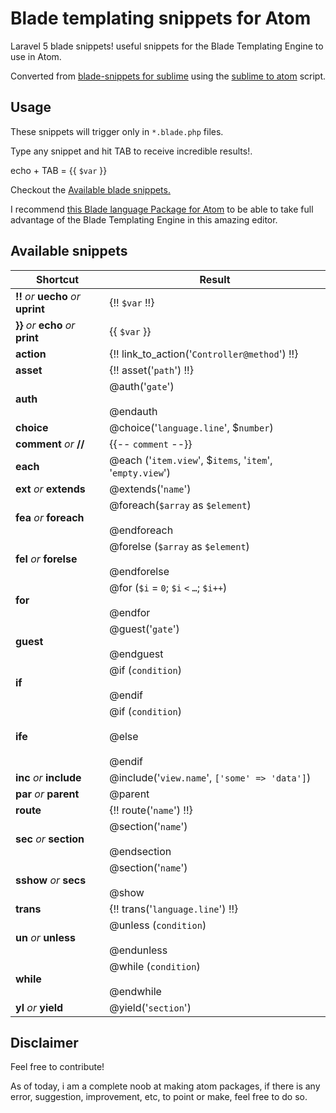 # Blade templating snippets for Atom

Laravel 5 blade snippets! useful snippets for the Blade Templating Engine to use in Atom.

Converted from [blade-snippets for sublime](https://github.com/dev4dev/blade-snippets)
using the [sublime to atom](https://github.com/james2doyle/sublime-to-atom-snippets) script.

## Usage

These snippets will trigger only in `*.blade.php` files.

Type any snippet and hit TAB to receive incredible results!.

echo + TAB = {{ `$var` }}

Checkout the [Available blade snippets.](#available-snippets)

I recommend [this Blade language Package for Atom](https://atom.io/packages/language-blade) to be able to take full advantage of the Blade Templating Engine in this amazing editor.

## Available snippets

| Shortcut  | Result |
|-----------|--------|
| **!!**	_or_ **uecho** _or_	**uprint** | {!! `$var` !!}	|
| **}}** _or_ **echo** _or_	**print**	| {{ `$var` }} |
| **action**	| {!! link_to_action('`Controller@method`') !!}	|
| **asset**		| {!! asset('`path`') !!}	|
| **auth**		| @auth('`gate`')<br /><br /> @endauth  |
| **choice**	| @choice('`language.line`', $`number`)  |
| **comment** _or_ **//**	| {{-- `comment` --}}	|
| **each** | @each ('`item.view`', $`items`, '`item`', '`empty.view`')
| **ext**	_or_ **extends** | @extends('`name`')	|
| **fea** _or_ **foreach** | @foreach(`$array` as `$element`) <br /><br /> @endforeach |
| **fel** _or_ **forelse**| @forelse (`$array` as `$element`) <br /><br /> @endforelse  |
| **for**		| @for (`$i` = `0`; `$i` `<` `…`; `$i++`) <br /><br /> @endfor  |
| **guest**		| @guest('`gate`')<br /><br /> @endguest  |
| **if**	| @if (`condition`) <br /><br /> @endif   |
| **ife**	| @if (`condition`) <br /><br /> @else <br /><br /> @endif  |
| **inc**	_or_ **include** | @include('`view.name`', `['some' => 'data']`)  |
| **par**	_or_ **parent**	| @parent	|
| **route**		| {!! route('`name`') !!}	|
| **sec**	_or_ **section** | @section('`name`') <br /><br /> @endsection |
| **sshow**	_or_ **secs** | @section('`name`') <br /><br /> @show |
| **trans**		| {!! trans('`language.line`') !!}	|
| **un** _or_ **unless** | @unless (`condition`) <br /><br /> @endunless  |
| **while**		| @while (`condition`) <br /><br /> @endwhile  |
| **yl** _or_ **yield**	| @yield('`section`') |


## Disclaimer

Feel free to contribute!

As of today, i am a complete noob at making atom packages, if there is any error,
suggestion, improvement, etc, to point or make, feel free to do so.
